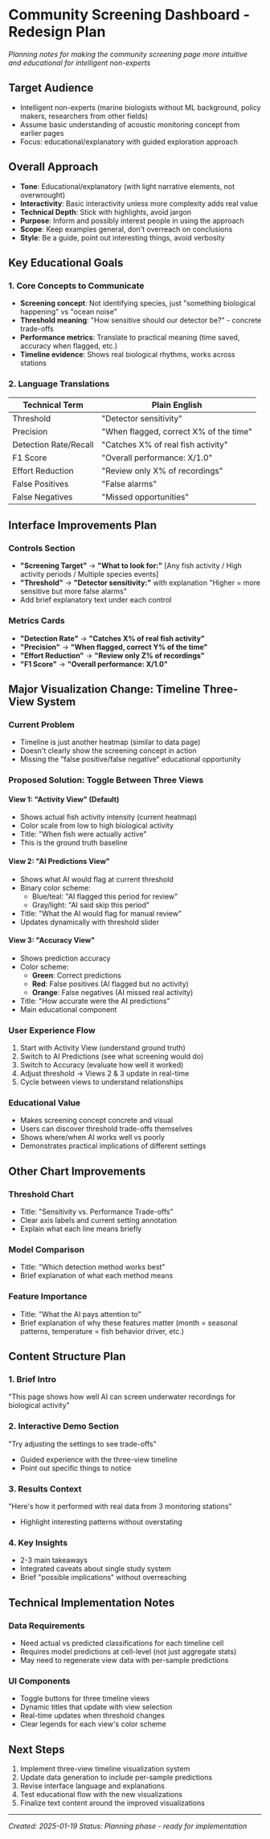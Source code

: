 # Community Screening Dashboard - Redesign Plan

*Planning notes for making the community screening page more intuitive and educational for intelligent non-experts*

## **Target Audience**
- Intelligent non-experts (marine biologists without ML background, policy makers, researchers from other fields)
- Assume basic understanding of acoustic monitoring concept from earlier pages
- Focus: educational/explanatory with guided exploration approach

## **Overall Approach**
- **Tone**: Educational/explanatory (with light narrative elements, not overwrought)
- **Interactivity**: Basic interactivity unless more complexity adds real value
- **Technical Depth**: Stick with highlights, avoid jargon
- **Purpose**: Inform and possibly interest people in using the approach
- **Scope**: Keep examples general, don't overreach on conclusions
- **Style**: Be a guide, point out interesting things, avoid verbosity

## **Key Educational Goals**

### **1. Core Concepts to Communicate**
- **Screening concept**: Not identifying species, just "something biological happening" vs "ocean noise"
- **Threshold meaning**: "How sensitive should our detector be?" - concrete trade-offs
- **Performance metrics**: Translate to practical meaning (time saved, accuracy when flagged, etc.)
- **Timeline evidence**: Shows real biological rhythms, works across stations

### **2. Language Translations**
| Technical Term | Plain English |
|---|---|
| Threshold | "Detector sensitivity" |
| Precision | "When flagged, correct X% of the time" |
| Detection Rate/Recall | "Catches X% of real fish activity" |
| F1 Score | "Overall performance: X/1.0" |
| Effort Reduction | "Review only X% of recordings" |
| False Positives | "False alarms" |
| False Negatives | "Missed opportunities" |

## **Interface Improvements Plan**

### **Controls Section**
- **"Screening Target"** → **"What to look for:"** [Any fish activity / High activity periods / Multiple species events]
- **"Threshold"** → **"Detector sensitivity:"** with explanation "Higher = more sensitive but more false alarms"
- Add brief explanatory text under each control

### **Metrics Cards**
- **"Detection Rate"** → **"Catches X% of real fish activity"**
- **"Precision"** → **"When flagged, correct Y% of the time"**
- **"Effort Reduction"** → **"Review only Z% of recordings"**
- **"F1 Score"** → **"Overall performance: X/1.0"**

## **Major Visualization Change: Timeline Three-View System**

### **Current Problem**
- Timeline is just another heatmap (similar to data page)
- Doesn't clearly show the screening concept in action
- Missing the "false positive/false negative" educational opportunity

### **Proposed Solution: Toggle Between Three Views**

#### **View 1: "Activity View" (Default)**
- Shows actual fish activity intensity (current heatmap)
- Color scale from low to high biological activity
- Title: "When fish were actually active"
- This is the ground truth baseline

#### **View 2: "AI Predictions View"**
- Shows what AI would flag at current threshold
- Binary color scheme:
  - Blue/teal: "AI flagged this period for review"
  - Gray/light: "AI said skip this period"
- Title: "What the AI would flag for manual review"
- Updates dynamically with threshold slider

#### **View 3: "Accuracy View"**
- Shows prediction accuracy
- Color scheme:
  - **Green**: Correct predictions
  - **Red**: False positives (AI flagged but no activity)
  - **Orange**: False negatives (AI missed real activity)
- Title: "How accurate were the AI predictions"
- Main educational component

### **User Experience Flow**
1. Start with Activity View (understand ground truth)
2. Switch to AI Predictions (see what screening would do)
3. Switch to Accuracy (evaluate how well it worked)
4. Adjust threshold → Views 2 & 3 update in real-time
5. Cycle between views to understand relationships

### **Educational Value**
- Makes screening concept concrete and visual
- Users can discover threshold trade-offs themselves
- Shows where/when AI works well vs poorly
- Demonstrates practical implications of different settings

## **Other Chart Improvements**

### **Threshold Chart**
- Title: "Sensitivity vs. Performance Trade-offs"
- Clear axis labels and current setting annotation
- Explain what each line means briefly

### **Model Comparison**
- Title: "Which detection method works best"
- Brief explanation of what each method means

### **Feature Importance**
- Title: "What the AI pays attention to"
- Brief explanation of why these features matter (month = seasonal patterns, temperature = fish behavior driver, etc.)

## **Content Structure Plan**

### **1. Brief Intro**
"This page shows how well AI can screen underwater recordings for biological activity"

### **2. Interactive Demo Section**
"Try adjusting the settings to see trade-offs"
- Guided experience with the three-view timeline
- Point out specific things to notice

### **3. Results Context**
"Here's how it performed with real data from 3 monitoring stations"
- Highlight interesting patterns without overstating

### **4. Key Insights**
- 2-3 main takeaways
- Integrated caveats about single study system
- Brief "possible implications" without overreaching

## **Technical Implementation Notes**

### **Data Requirements**
- Need actual vs predicted classifications for each timeline cell
- Requires model predictions at cell-level (not just aggregate stats)
- May need to regenerate view data with per-sample predictions

### **UI Components**
- Toggle buttons for three timeline views
- Dynamic titles that update with view selection
- Real-time updates when threshold changes
- Clear legends for each view's color scheme

## **Next Steps**
1. Implement three-view timeline visualization system
2. Update data generation to include per-sample predictions
3. Revise interface language and explanations
4. Test educational flow with the new visualizations
5. Finalize text content around the improved visualizations

---

*Created: 2025-01-19*
*Status: Planning phase - ready for implementation*